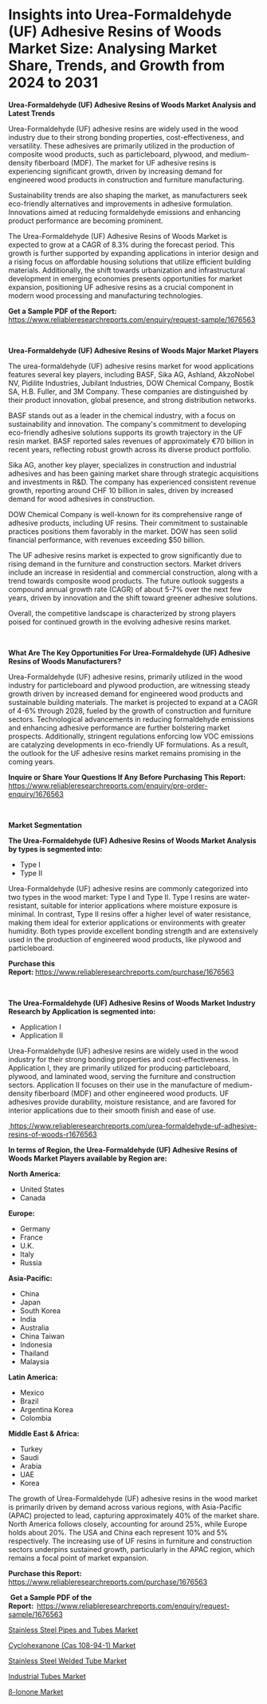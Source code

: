 <p><h1>Insights into Urea-Formaldehyde (UF) Adhesive Resins of Woods Market Size: Analysing Market Share, Trends, and Growth from 2024 to 2031</h1></p><p><strong>Urea-Formaldehyde (UF) Adhesive Resins of Woods Market Analysis and Latest Trends</strong></p>
<p><p>Urea-Formaldehyde (UF) adhesive resins are widely used in the wood industry due to their strong bonding properties, cost-effectiveness, and versatility. These adhesives are primarily utilized in the production of composite wood products, such as particleboard, plywood, and medium-density fiberboard (MDF). The market for UF adhesive resins is experiencing significant growth, driven by increasing demand for engineered wood products in construction and furniture manufacturing. </p><p>Sustainability trends are also shaping the market, as manufacturers seek eco-friendly alternatives and improvements in adhesive formulation. Innovations aimed at reducing formaldehyde emissions and enhancing product performance are becoming prominent. </p><p>The Urea-Formaldehyde (UF) Adhesive Resins of Woods Market is expected to grow at a CAGR of 8.3% during the forecast period. This growth is further supported by expanding applications in interior design and a rising focus on affordable housing solutions that utilize efficient building materials. Additionally, the shift towards urbanization and infrastructural development in emerging economies presents opportunities for market expansion, positioning UF adhesive resins as a crucial component in modern wood processing and manufacturing technologies.</p></p>
<p><strong>Get a Sample PDF of the Report:&nbsp;</strong> <a href="https://www.reliableresearchreports.com/enquiry/request-sample/1676563?utm_campaign=37&utm_medium=2&utm_source=Github&utm_content=ia&utm_term=10122024&utm_id=urea-formaldehyde-uf-adhesive-resins-of-woods">https://www.reliableresearchreports.com/enquiry/request-sample/1676563</a></p>
<p>&nbsp;</p>
<p><strong>Urea-Formaldehyde (UF) Adhesive Resins of Woods Major Market Players</strong></p>
<p><p>The urea-formaldehyde (UF) adhesive resins market for wood applications features several key players, including BASF, Sika AG, Ashland, AkzoNobel NV, Pidilite Industries, Jubilant Industries, DOW Chemical Company, Bostik SA, H.B. Fuller, and 3M Company. These companies are distinguished by their product innovation, global presence, and strong distribution networks.</p><p>BASF stands out as a leader in the chemical industry, with a focus on sustainability and innovation. The company's commitment to developing eco-friendly adhesive solutions supports its growth trajectory in the UF resin market. BASF reported sales revenues of approximately €70 billion in recent years, reflecting robust growth across its diverse product portfolio.</p><p>Sika AG, another key player, specializes in construction and industrial adhesives and has been gaining market share through strategic acquisitions and investments in R&D. The company has experienced consistent revenue growth, reporting around CHF 10 billion in sales, driven by increased demand for wood adhesives in construction.</p><p>DOW Chemical Company is well-known for its comprehensive range of adhesive products, including UF resins. Their commitment to sustainable practices positions them favorably in the market. DOW has seen solid financial performance, with revenues exceeding $50 billion.</p><p>The UF adhesive resins market is expected to grow significantly due to rising demand in the furniture and construction sectors. Market drivers include an increase in residential and commercial construction, along with a trend towards composite wood products. The future outlook suggests a compound annual growth rate (CAGR) of about 5-7% over the next few years, driven by innovation and the shift toward greener adhesive solutions. </p><p>Overall, the competitive landscape is characterized by strong players poised for continued growth in the evolving adhesive resins market.</p></p>
<p>&nbsp;</p>
<p><strong>What Are The Key Opportunities For Urea-Formaldehyde (UF) Adhesive Resins of Woods Manufacturers?</strong></p>
<p><p>Urea-Formaldehyde (UF) adhesive resins, primarily utilized in the wood industry for particleboard and plywood production, are witnessing steady growth driven by increased demand for engineered wood products and sustainable building materials. The market is projected to expand at a CAGR of 4-6% through 2028, fueled by the growth of construction and furniture sectors. Technological advancements in reducing formaldehyde emissions and enhancing adhesive performance are further bolstering market prospects. Additionally, stringent regulations enforcing low VOC emissions are catalyzing developments in eco-friendly UF formulations. As a result, the outlook for the UF adhesive resins market remains promising in the coming years.</p></p>
<p><strong>Inquire or Share Your Questions If Any Before Purchasing This Report:</strong> <a href="https://www.reliableresearchreports.com/enquiry/pre-order-enquiry/1676563?utm_campaign=37&utm_medium=2&utm_source=Github&utm_content=ia&utm_term=10122024&utm_id=urea-formaldehyde-uf-adhesive-resins-of-woods">https://www.reliableresearchreports.com/enquiry/pre-order-enquiry/1676563</a></p>
<p>&nbsp;</p>
<p><strong>Market Segmentation</strong></p>
<p><strong>The Urea-Formaldehyde (UF) Adhesive Resins of Woods Market Analysis by types is segmented into:</strong></p>
<p><ul><li>Type I</li><li>Type II</li></ul></p>
<p><p>Urea-Formaldehyde (UF) adhesive resins are commonly categorized into two types in the wood market: Type I and Type II. Type I resins are water-resistant, suitable for interior applications where moisture exposure is minimal. In contrast, Type II resins offer a higher level of water resistance, making them ideal for exterior applications or environments with greater humidity. Both types provide excellent bonding strength and are extensively used in the production of engineered wood products, like plywood and particleboard.</p></p>
<p><strong>Purchase this Report:&nbsp;</strong><a href="https://www.reliableresearchreports.com/purchase/1676563?utm_campaign=37&utm_medium=2&utm_source=Github&utm_content=ia&utm_term=10122024&utm_id=urea-formaldehyde-uf-adhesive-resins-of-woods">https://www.reliableresearchreports.com/purchase/1676563</a></p>
<p>&nbsp;</p>
<p><strong>The Urea-Formaldehyde (UF) Adhesive Resins of Woods Market Industry Research by Application is segmented into:</strong></p>
<p><ul><li>Application I</li><li>Application II</li></ul></p>
<p><p>Urea-Formaldehyde (UF) adhesive resins are widely used in the wood industry for their strong bonding properties and cost-effectiveness. In Application I, they are primarily utilized for producing particleboard, plywood, and laminated wood, serving the furniture and construction sectors. Application II focuses on their use in the manufacture of medium-density fiberboard (MDF) and other engineered wood products. UF adhesives provide durability, moisture resistance, and are favored for interior applications due to their smooth finish and ease of use.</p></p>
<p><a href="https://www.reliableresearchreports.com/urea-formaldehyde-uf-adhesive-resins-of-woods-r1676563?utm_campaign=37&utm_medium=2&utm_source=Github&utm_content=ia&utm_term=10122024&utm_id=urea-formaldehyde-uf-adhesive-resins-of-woods">&nbsp;https://www.reliableresearchreports.com/urea-formaldehyde-uf-adhesive-resins-of-woods-r1676563</a></p>
<p><strong>In terms of Region, the Urea-Formaldehyde (UF) Adhesive Resins of Woods Market Players available by Region are:</strong></p>
<p>
    <p> <strong> North America: </strong>
        <ul>
            <li>United States</li>
            <li>Canada</li>
        </ul>
        </p> 
    <p> <strong> Europe: </strong>
        <ul>
            <li>Germany</li>
            <li>France</li>
            <li>U.K.</li>
            <li>Italy</li>
            <li>Russia</li>
        </ul>
        </p> 
    <p> <strong> Asia-Pacific: </strong>
        <ul>
            <li>China</li>
            <li>Japan</li>
            <li>South Korea</li>
            <li>India</li>
            <li>Australia</li>
            <li>China Taiwan</li>
            <li>Indonesia</li>
            <li>Thailand</li>
            <li>Malaysia</li>
        </ul>
        </p> 
    <p> <strong> Latin America: </strong>
        <ul>
            <li>Mexico</li>
            <li>Brazil</li>
            <li>Argentina Korea</li>
            <li>Colombia</li>
        </ul>
        </p> 
    <p> <strong> Middle East & Africa: </strong>
        <ul>
            <li>Turkey</li>
            <li>Saudi</li>
            <li>Arabia</li>
            <li>UAE</li>
            <li>Korea</li>
        </ul>
    </p>
    </p>
<p><p>The growth of Urea-Formaldehyde (UF) adhesive resins in the wood market is primarily driven by demand across various regions, with Asia-Pacific (APAC) projected to lead, capturing approximately 40% of the market share. North America follows closely, accounting for around 25%, while Europe holds about 20%. The USA and China each represent 10% and 5% respectively. The increasing use of UF resins in furniture and construction sectors underpins sustained growth, particularly in the APAC region, which remains a focal point of market expansion.</p></p>
<p><strong>Purchase this Report: </strong><a href="https://www.reliableresearchreports.com/purchase/1676563?utm_campaign=37&utm_medium=2&utm_source=Github&utm_content=ia&utm_term=10122024&utm_id=urea-formaldehyde-uf-adhesive-resins-of-woods">https://www.reliableresearchreports.com/purchase/1676563</a></p>
<p>&nbsp;<strong>Get a Sample PDF of the Report:&nbsp;&nbsp;</strong><a href="https://www.reliableresearchreports.com/enquiry/request-sample/1676563?utm_campaign=37&utm_medium=2&utm_source=Github&utm_content=ia&utm_term=10122024&utm_id=urea-formaldehyde-uf-adhesive-resins-of-woods">https://www.reliableresearchreports.com/enquiry/request-sample/1676563</a></p>
<p><strong></strong></p>
<p><p><a href="https://www.linkedin.com/pulse/c-hannibex-sqmmf?utm_campaign=37&utm_medium=2&utm_source=Github&utm_content=ia&utm_term=10122024&utm_id=urea-formaldehyde-uf-adhesive-resins-of-woods">Stainless Steel Pipes and Tubes Market</a></p><p><a href="https://github.com/joannesouthgate/Market-Research-Report-List-5/blob/main/cyclohexanone-cas-108-94-1-market.md?utm_campaign=37&utm_medium=2&utm_source=Github&utm_content=ia&utm_term=10122024&utm_id=urea-formaldehyde-uf-adhesive-resins-of-woods">Cyclohexanone (Cas 108-94-1) Market</a></p><p><a href="https://www.linkedin.com/pulse/stainless-steel-welded-tube-market-size-estimated-cagr-69-from-fbfbc?utm_campaign=37&utm_medium=2&utm_source=Github&utm_content=ia&utm_term=10122024&utm_id=urea-formaldehyde-uf-adhesive-resins-of-woods">Stainless Steel Welded Tube Market</a></p><p><a href="https://www.linkedin.com/pulse/industrial-tubes-market-research-report-industry-analysis-size-bd6jc?utm_campaign=37&utm_medium=2&utm_source=Github&utm_content=ia&utm_term=10122024&utm_id=urea-formaldehyde-uf-adhesive-resins-of-woods">Industrial Tubes Market</a></p><p><a href="https://github.com/wwwkeltoum/Market-Research-Report-List-5/blob/main/b-ionone-market.md?utm_campaign=37&utm_medium=2&utm_source=Github&utm_content=ia&utm_term=10122024&utm_id=urea-formaldehyde-uf-adhesive-resins-of-woods">β-Ionone Market</a></p></p>